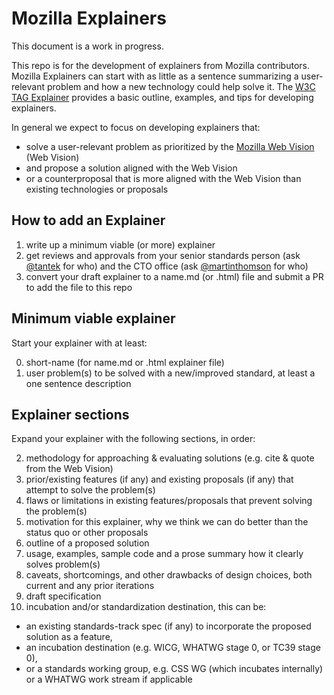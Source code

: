 # Mozilla Explainers

This document is a work in progress.

This repo is for the development of explainers from Mozilla contributors. 
Mozilla Explainers can start with as little as a sentence summarizing a user-relevant problem 
and how a new technology could help solve it.
The [W3C TAG Explainer](https://tag.w3.org/explainers/) provides a basic outline, examples, and tips for developing explainers.

In general we expect to focus on developing explainers that:
* solve a user-relevant problem as prioritized by the [Mozilla Web Vision](https://www.mozilla.org/en-US/about/webvision/full/) (Web Vision)
* and propose a solution aligned with the Web Vision
* or a counterproposal that is more aligned with the Web Vision than existing technologies or proposals

## How to add an Explainer
1. write up a minimum viable (or more) explainer
2. get reviews and approvals from your senior standards person (ask [@tantek](https://github.com/tantek) for who) and the CTO office (ask [@martinthomson](https://github.com/martinthomson) for who)
3. convert your draft explainer to a name.md (or .html) file and submit a PR to add the file to this repo

## Minimum viable explainer
Start your explainer with at least:

0. short-name (for name.md or .html explainer file)
1. user problem(s) to be solved with a new/improved standard, at least a one sentence description

## Explainer sections
Expand your explainer with the following sections, in order:

2. methodology for approaching & evaluating solutions (e.g. cite & quote from the Web Vision)
3. prior/existing features (if any) and existing proposals (if any) that attempt to solve the problem(s)
4. flaws or limitations in existing features/proposals that prevent solving the problem(s)
5. motivation for this explainer, why we think we can do better than the status quo or other proposals
6. outline of a proposed solution
7. usage, examples, sample code and a prose summary how it clearly solves problem(s)
8. caveats, shortcomings, and other drawbacks of design choices, both current and any prior iterations
9. draft specification
10. incubation and/or standardization destination, this can be:
 * an existing standards-track spec (if any) to incorporate the proposed solution as a feature,
 * an incubation destination (e.g. WICG, WHATWG stage 0, or TC39 stage 0),
 * or a standards working group, e.g. CSS WG (which incubates internally) or a WHATWG work stream if applicable
